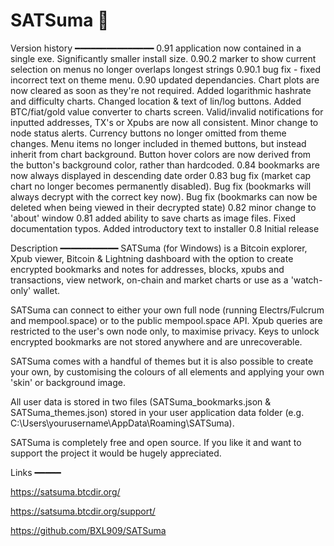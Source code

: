 # SATSuma 🍊

Version history
━━━━━━━━━━━━━━━
0.91 application now contained in a single exe. Significantly smaller install size.
0.90.2 marker to show current selection on menus no longer overlaps longest strings
0.90.1 bug fix - fixed incorrect text on theme menu.
0.90 updated dependancies. Chart plots are now cleared as soon as they're not required. Added logarithmic hashrate and difficulty charts. Changed location & text of lin/log buttons. Added BTC/fiat/gold value converter to charts screen. Valid/invalid notifications for inputted addresses, TX's or Xpubs are now all consistent. Minor change to node status alerts. Currency buttons no longer omitted from theme changes. Menu items no longer included in themed buttons, but instead inherit from chart background. Button hover colors are now derived from the button's background color, rather than hardcoded.
0.84 bookmarks are now always displayed in descending date order
0.83 bug fix (market cap chart no longer becomes permanently disabled). Bug fix (bookmarks will always decrypt with the correct key now). Bug fix (bookmarks can now be deleted when being viewed in their decrypted state)
0.82 minor change to 'about' window
0.81 added ability to save charts as image files. Fixed documentation typos. Added introductory text to installer
0.8 Initial release

Description
━━━━━━━━━━━
SATSuma (for Windows) is a Bitcoin explorer, Xpub viewer, Bitcoin & Lightning dashboard with the option to create encrypted bookmarks and notes for addresses, blocks, xpubs and transactions, view network, on-chain and market charts or use as a 'watch-only' wallet.

SATSuma can connect to either your own full node (running Electrs/Fulcrum and mempool.space) or to the public mempool.space API. Xpub queries are restricted to the user's own node only, to maximise privacy. Keys to unlock encrypted bookmarks are not stored anywhere and are unrecoverable.

SATSuma comes with a handful of themes but it is also possible to create your own, by customising the colours of all elements and applying your own 'skin' or background image.

All user data is stored in two files (SATSuma_bookmarks.json & SATSuma_themes.json) stored in your user application data folder (e.g. C:\Users\yourusername\AppData\Roaming\SATSuma).

SATSuma is completely free and open source. If you like it and want to support the project it would be hugely appreciated. 

Links
━━━━━

https://satsuma.btcdir.org/

https://satsuma.btcdir.org/support/

https://github.com/BXL909/SATSuma

